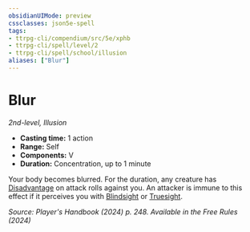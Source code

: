 ```yaml
---
obsidianUIMode: preview
cssclasses: json5e-spell
tags:
- ttrpg-cli/compendium/src/5e/xphb
- ttrpg-cli/spell/level/2
- ttrpg-cli/spell/school/illusion
aliases: ["Blur"]
---
```

# Blur
*2nd-level, Illusion*  

- **Casting time:** 1 action
- **Range:** Self
- **Components:** V
- **Duration:** Concentration, up to 1 minute

Your body becomes blurred. For the duration, any creature has [Disadvantage](disadvantage-xphb.md) on attack rolls against you. An attacker is immune to this effect if it perceives you with [Blindsight](senses.md#Blindsight) or [Truesight](senses.md#Truesight).

*Source: Player's Handbook (2024) p. 248. Available in the Free Rules (2024)*